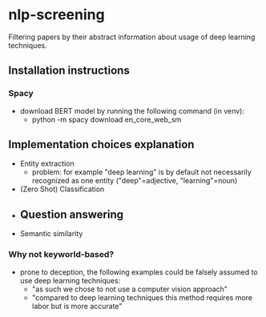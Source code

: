 # nlp-screening
Filtering papers by their abstract information about usage of deep learning techniques.

## Installation instructions

### Spacy

- download BERT model by running the following command (in venv):
  - python -m spacy download en_core_web_sm

## Implementation choices explanation

- Entity extraction
  - problem: for example "deep learning" is by default not necessarily recognized as one entity ("deep"=adjective, "learning"=noun)
- (Zero Shot) Classification
- Question answering
  - 
- Semantic similarity

### Why not keyworld-based?

- prone to deception, the following examples could be falsely assumed to use deep learning techniques:
    - "as such we chose to not use a computer vision approach" 
    - "compared to deep learning techniques this method requires more labor but is more accurate"
    